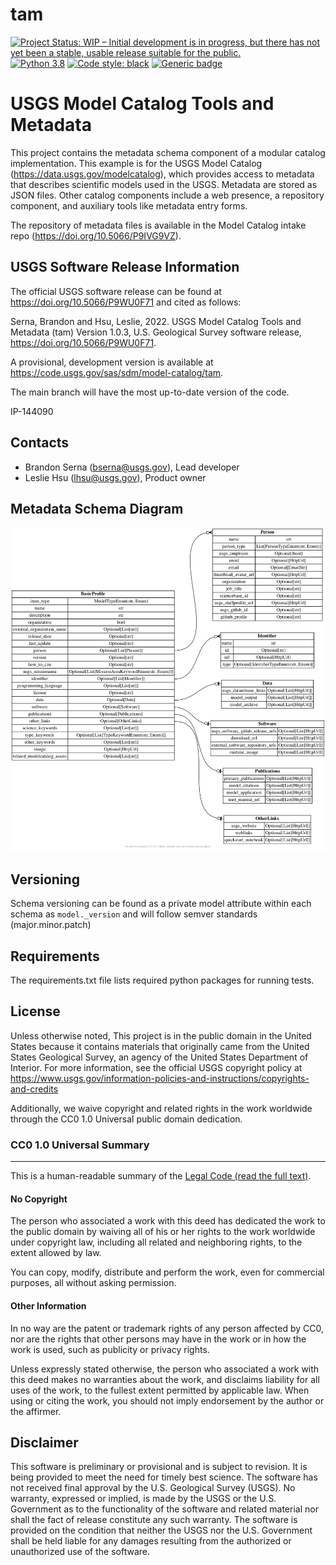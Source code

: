 # tam

[![Project Status: WIP – Initial development is in progress, but there has not yet been a stable, usable release suitable for the public.](https://www.repostatus.org/badges/latest/wip.svg)](https://www.repostatus.org/#wip) [![Python 3.8](https://img.shields.io/badge/python-3.8-blue.svg)](https://www.python.org/downloads/release/python-380/) [![Code style: black](https://img.shields.io/badge/code%20style-black-000000.svg)](https://github.com/psf/black) [![Generic badge](https://img.shields.io/badge/Version-1.0.3-<COLOR>.svg)]()

# USGS Model Catalog Tools and Metadata

This project contains the metadata schema component of a modular catalog implementation. This example is for the USGS Model Catalog (https://data.usgs.gov/modelcatalog), which provides access to metadata that describes scientific models used in the USGS. Metadata are stored as JSON files. Other catalog components include a web presence, a repository component, and auxiliary tools like metadata entry forms.

The repository of metadata files is available in the Model Catalog intake repo (https://doi.org/10.5066/P9IVG9VZ).

## USGS Software Release Information

The official USGS software release can be found at https://doi.org/10.5066/P9WU0F71 and cited as follows:

Serna, Brandon and Hsu, Leslie, 2022. USGS Model Catalog Tools and Metadata (tam) Version 1.0.3, U.S. Geological Survey software release, https://doi.org/10.5066/P9WU0F71.

A provisional, development version is available at https://code.usgs.gov/sas/sdm/model-catalog/tam. 

The main branch will have the most up-to-date version of the code.  

IP-144090 

## Contacts
- Brandon Serna (bserna@usgs.gov), Lead developer
- Leslie Hsu (lhsu@usgs.gov), Product owner

## Metadata Schema Diagram

![](./diagrams/basicprofile-diagram.png)

## Versioning

Schema versioning can be found as a private model attribute within each schema as `model._version` and will follow semver standards (major.minor.patch)

## Requirements

The requirements.txt file lists required python packages for running tests.


## License

Unless otherwise noted, This project is in the public domain in the United
States because it contains materials that originally came from the United
States Geological Survey, an agency of the United States Department of
Interior. For more information, see the official USGS copyright policy at
https://www.usgs.gov/information-policies-and-instructions/copyrights-and-credits

Additionally, we waive copyright and related rights in the work
worldwide through the CC0 1.0 Universal public domain dedication.


### CC0 1.0 Universal Summary
-------------------------

This is a human-readable summary of the
[Legal Code (read the full text)][1].


#### No Copyright

The person who associated a work with this deed has dedicated the work to
the public domain by waiving all of his or her rights to the work worldwide
under copyright law, including all related and neighboring rights, to the
extent allowed by law.

You can copy, modify, distribute and perform the work, even for commercial
purposes, all without asking permission.


#### Other Information

In no way are the patent or trademark rights of any person affected by CC0,
nor are the rights that other persons may have in the work or in how the
work is used, such as publicity or privacy rights.

Unless expressly stated otherwise, the person who associated a work with
this deed makes no warranties about the work, and disclaims liability for
all uses of the work, to the fullest extent permitted by applicable law.
When using or citing the work, you should not imply endorsement by the
author or the affirmer.

## Disclaimer

This software is preliminary or provisional and is subject to revision. It is
being provided to meet the need for timely best science. The software has not
received final approval by the U.S. Geological Survey (USGS). No warranty,
expressed or implied, is made by the USGS or the U.S. Government as to the
functionality of the software and related material nor shall the fact of release
constitute any such warranty. The software is provided on the condition that
neither the USGS nor the U.S. Government shall be held liable for any damages
resulting from the authorized or unauthorized use of the software.



[1]: https://creativecommons.org/publicdomain/zero/1.0/legalcode
